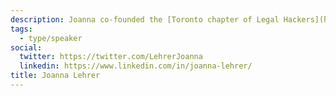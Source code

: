 ```yaml
---
description: Joanna co-founded the [Toronto chapter of Legal Hackers](https://www.legalhackto.ca/) and is on its executive committee.
tags:
  - type/speaker
social:
  twitter: https://twitter.com/LehrerJoanna
  linkedin: https://www.linkedin.com/in/joanna-lehrer/
title: Joanna Lehrer
---
```


